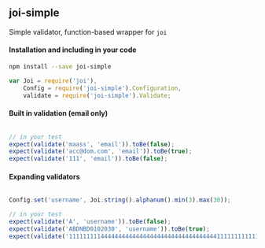 joi-simple
---
Simple validator, function-based wrapper for `joi`

#### Installation and including in your code

```bash
npm install --save joi-simple
```


```javascript 1.5
var Joi = require('joi'),
    Config = require('joi-simple').Configuration,
    validate = require('joi-simple').Validate;
```

#### Built in validation (email only)

```javascript 1.5

// in your test
expect(validate('maass', 'email')).toBe(false);
expect(validate('acc@dom.com', 'email')).toBe(true);
expect(validate('111', 'email')).toBe(false);
```

#### Expanding validators

```javascript 1.5

Config.set('username', Joi.string().alphanum().min(3).max(30));

// in your test
expect(validate('A', 'username')).toBe(false);
expect(validate('ABDNBD0102030', 'username')).toBe(true);
expect(validate('111111111444444444444444444444444444444444111111111111111111111111111111111111111111111111111111111111111111', 'username')).toBe(false);
```



